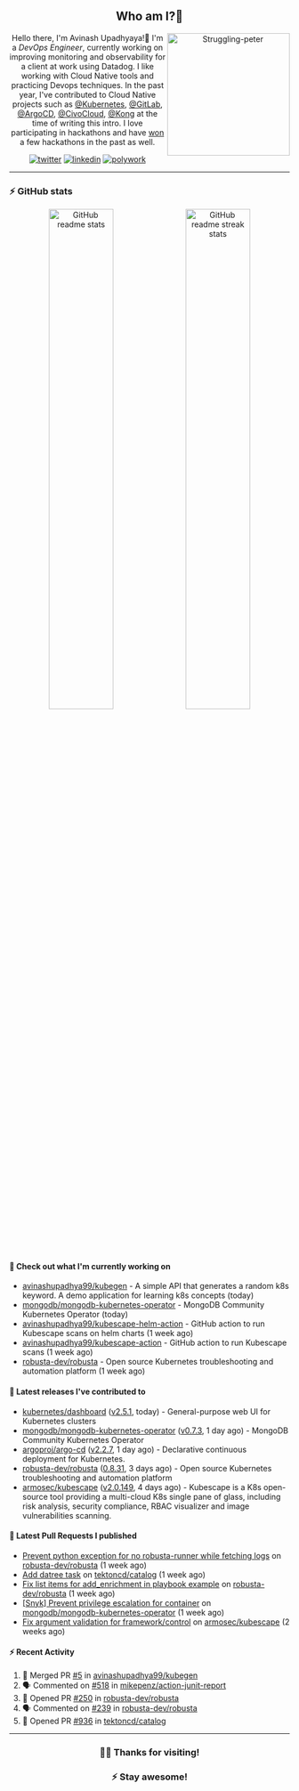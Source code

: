 <div align='center'>
  
## Who am I?🤔

<img align="right" width="220" src="https://media.giphy.com/media/YFkpsHWCsNUUo/giphy.gif" alt="Struggling-peter" />

Hello there, I'm Avinash Upadhyaya!👋 I'm a _DevOps Engineer_, currently working on improving monitoring and observability for a client at work using Datadog. I like working with Cloud Native tools and practicing Devops techniques. In the past year, I've contributed to Cloud Native projects such as [@Kubernetes](https://github.com/pulls?q=is%3Apr+author%3Aavinashupadhya99+archived%3Afalse+user%3Akubernetes), [@GitLab](https://gitlab.com/groups/gitlab-org/-/merge_requests?scope=all&state=all&author_username=avinashupadhya99), [@ArgoCD](https://github.com/pulls?q=is%3Apr+author%3Aavinashupadhya99+archived%3Afalse+user%3Aargoproj), [@CivoCloud](https://github.com/pulls?q=is%3Apr+author%3Aavinashupadhya99+archived%3Afalse+user%3Acivo), [@Kong](https://github.com/pulls?q=is%3Apr+author%3Aavinashupadhya99+archived%3Afalse+user%3AKong) at the time of writing this intro. I love participating in hackathons and have [won](https://devpost.com/avinashupadhya99) a few hackathons in the past as well.


[![twitter](https://img.shields.io/badge/-@avinash__ukr-%231DA1F2?style=for-the-badge&logo=twitter&logoColor=ffffff)](https://twitter.com/avinash_ukr)
[![linkedin](https://img.shields.io/badge/-Avinash%20Upadhyaya-%230A67C3?style=for-the-badge&logo=linkedin&logoColor=ffffff)](https://www.linkedin.com/in/avinash-upadhyaya/)
[![polywork](https://img.shields.io/badge/-@avinashupadhya99-%23338BFF?style=for-the-badge&logo=polywork&logoColor=ffffff)](https://www.polywork.com/avinashupadhya99)

---

</div>

### ⚡ GitHub stats

<p align="center">
  <img width="48%" src="https://github-readme-stats.vercel.app/api?username=avinashupadhya99&show_icons=true&theme=tokyonight" alt="GitHub readme stats" />
  <img width="48%" src="https://github-readme-streak-stats.herokuapp.com?user=avinashupadhya99&theme=dark&hide_border=true&date_format=M%20j%5B%2C%20Y%5D" alt="GitHub readme streak stats" />
</p>

#### 👷 Check out what I'm currently working on

- [avinashupadhya99/kubegen](https://github.com/avinashupadhya99/kubegen) - A simple API that generates a random k8s keyword. A demo application for learning k8s concepts (today)
- [mongodb/mongodb-kubernetes-operator](https://github.com/mongodb/mongodb-kubernetes-operator) - MongoDB Community Kubernetes Operator (today)
- [avinashupadhya99/kubescape-helm-action](https://github.com/avinashupadhya99/kubescape-helm-action) - GitHub action to run Kubescape scans on helm charts (1 week ago)
- [avinashupadhya99/kubescape-action](https://github.com/avinashupadhya99/kubescape-action) - GitHub action to run Kubescape scans (1 week ago)
- [robusta-dev/robusta](https://github.com/robusta-dev/robusta) - Open source Kubernetes troubleshooting and automation platform (1 week ago)

#### 🔭 Latest releases I've contributed to

- [kubernetes/dashboard](https://github.com/kubernetes/dashboard) ([v2.5.1](https://github.com/kubernetes/dashboard/releases/tag/v2.5.1), today) - General-purpose web UI for Kubernetes clusters
- [mongodb/mongodb-kubernetes-operator](https://github.com/mongodb/mongodb-kubernetes-operator) ([v0.7.3](https://github.com/mongodb/mongodb-kubernetes-operator/releases/tag/v0.7.3), 1 day ago) - MongoDB Community Kubernetes Operator
- [argoproj/argo-cd](https://github.com/argoproj/argo-cd) ([v2.2.7](https://github.com/argoproj/argo-cd/releases/tag/v2.2.7), 1 day ago) - Declarative continuous deployment for Kubernetes.
- [robusta-dev/robusta](https://github.com/robusta-dev/robusta) ([0.8.31](https://github.com/robusta-dev/robusta/releases/tag/0.8.31), 3 days ago) - Open source Kubernetes troubleshooting and automation platform
- [armosec/kubescape](https://github.com/armosec/kubescape) ([v2.0.149](https://github.com/armosec/kubescape/releases/tag/v2.0.149), 4 days ago) - Kubescape is a K8s open-source tool providing a multi-cloud K8s single pane of glass, including risk analysis, security compliance, RBAC visualizer and image vulnerabilities scanning. 

#### 🔨 Latest Pull Requests I published

- [Prevent python exception for no robusta-runner while fetching logs](https://github.com/robusta-dev/robusta/pull/250) on [robusta-dev/robusta](https://github.com/robusta-dev/robusta) (1 week ago)
- [Add datree task](https://github.com/tektoncd/catalog/pull/936) on [tektoncd/catalog](https://github.com/tektoncd/catalog) (1 week ago)
- [Fix list items for add_enrichment in playbook example](https://github.com/robusta-dev/robusta/pull/246) on [robusta-dev/robusta](https://github.com/robusta-dev/robusta) (1 week ago)
- [[Snyk] Prevent privilege escalation for container](https://github.com/mongodb/mongodb-kubernetes-operator/pull/907) on [mongodb/mongodb-kubernetes-operator](https://github.com/mongodb/mongodb-kubernetes-operator) (1 week ago)
- [Fix argument validation for framework/control](https://github.com/armosec/kubescape/pull/413) on [armosec/kubescape](https://github.com/armosec/kubescape) (2 weeks ago)

#### ⚡ Recent Activity

<!--START_SECTION:activity-->
1. 🎉 Merged PR [#5](https://github.com/avinashupadhya99/kubegen/pull/5) in [avinashupadhya99/kubegen](https://github.com/avinashupadhya99/kubegen)
2. 🗣 Commented on [#518](https://github.com/mikepenz/action-junit-report/issues/518) in [mikepenz/action-junit-report](https://github.com/mikepenz/action-junit-report)
3. 💪 Opened PR [#250](https://github.com/robusta-dev/robusta/pull/250) in [robusta-dev/robusta](https://github.com/robusta-dev/robusta)
4. 🗣 Commented on [#239](https://github.com/robusta-dev/robusta/issues/239) in [robusta-dev/robusta](https://github.com/robusta-dev/robusta)
5. 💪 Opened PR [#936](https://github.com/tektoncd/catalog/pull/936) in [tektoncd/catalog](https://github.com/tektoncd/catalog)
<!--END_SECTION:activity-->



---

<div align='center'>
  
### 🙇‍♂️ Thanks for visiting!
### ⚡ Stay awesome!
  
</div>



